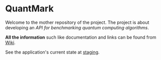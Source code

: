 # QuantMark

Welcome to the mother repository of the project. The project is about developing an _API for benchmarking quantum computing algorithms_.

__All the information__ such like documentation and links can be found from [Wiki](https://github.com/quantum-ohtu/QuantMark/wiki/Wiki).

See the application's current state at [staging](https://ohtup-staging.cs.helsinki.fi/qleader/). 
